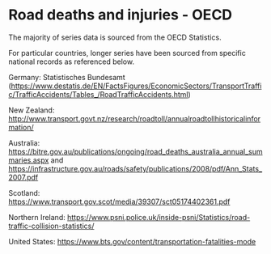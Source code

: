 # Road deaths and injuries - OECD

The majority of series data is sourced from the OECD Statistics.

For particular countries, longer series have been sourced from specific national records as referenced below.

Germany: Statistisches Bundesamt (https://www.destatis.de/EN/FactsFigures/EconomicSectors/TransportTraffic/TrafficAccidents/Tables_/RoadTrafficAccidents.html)

New Zealand: http://www.transport.govt.nz/research/roadtoll/annualroadtollhistoricalinformation/

Australia: https://bitre.gov.au/publications/ongoing/road_deaths_australia_annual_summaries.aspx and https://infrastructure.gov.au/roads/safety/publications/2008/pdf/Ann_Stats_2007.pdf

Scotland: https://www.transport.gov.scot/media/39307/sct05174402361.pdf

Northern Ireland: https://www.psni.police.uk/inside-psni/Statistics/road-traffic-collision-statistics/

United States: https://www.bts.gov/content/transportation-fatalities-mode